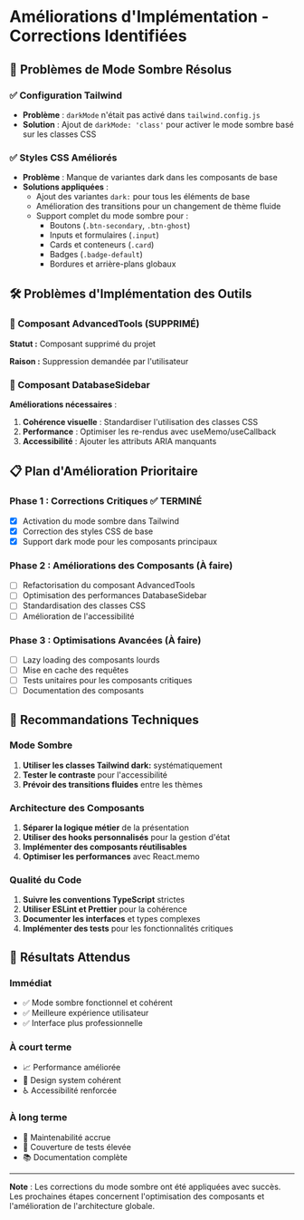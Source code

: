 # Améliorations d'Implémentation - Corrections Identifiées

## 🎨 Problèmes de Mode Sombre Résolus

### ✅ Configuration Tailwind
- **Problème** : `darkMode` n'était pas activé dans `tailwind.config.js`
- **Solution** : Ajout de `darkMode: 'class'` pour activer le mode sombre basé sur les classes CSS

### ✅ Styles CSS Améliorés
- **Problème** : Manque de variantes dark dans les composants de base
- **Solutions appliquées** :
  - Ajout des variantes `dark:` pour tous les éléments de base
  - Amélioration des transitions pour un changement de thème fluide
  - Support complet du mode sombre pour :
    - Boutons (`.btn-secondary`, `.btn-ghost`)
    - Inputs et formulaires (`.input`)
    - Cards et conteneurs (`.card`)
    - Badges (`.badge-default`)
    - Bordures et arrière-plans globaux

## 🛠️ Problèmes d'Implémentation des Outils

### 🔧 Composant AdvancedTools (SUPPRIMÉ)

**Statut :** Composant supprimé du projet

**Raison :** Suppression demandée par l'utilisateur

### 🔧 Composant DatabaseSidebar
**Améliorations nécessaires** :
1. **Cohérence visuelle** : Standardiser l'utilisation des classes CSS
2. **Performance** : Optimiser les re-rendus avec useMemo/useCallback
3. **Accessibilité** : Ajouter les attributs ARIA manquants

## 📋 Plan d'Amélioration Prioritaire

### Phase 1 : Corrections Critiques ✅ TERMINÉ
- [x] Activation du mode sombre dans Tailwind
- [x] Correction des styles CSS de base
- [x] Support dark mode pour les composants principaux

### Phase 2 : Améliorations des Composants (À faire)
- [ ] Refactorisation du composant AdvancedTools
- [ ] Optimisation des performances DatabaseSidebar
- [ ] Standardisation des classes CSS
- [ ] Amélioration de l'accessibilité

### Phase 3 : Optimisations Avancées (À faire)
- [ ] Lazy loading des composants lourds
- [ ] Mise en cache des requêtes
- [ ] Tests unitaires pour les composants critiques
- [ ] Documentation des composants

## 🎯 Recommandations Techniques

### Mode Sombre
1. **Utiliser les classes Tailwind dark:** systématiquement
2. **Tester le contraste** pour l'accessibilité
3. **Prévoir des transitions fluides** entre les thèmes

### Architecture des Composants
1. **Séparer la logique métier** de la présentation
2. **Utiliser des hooks personnalisés** pour la gestion d'état
3. **Implémenter des composants réutilisables**
4. **Optimiser les performances** avec React.memo

### Qualité du Code
1. **Suivre les conventions TypeScript** strictes
2. **Utiliser ESLint et Prettier** pour la cohérence
3. **Documenter les interfaces** et types complexes
4. **Implémenter des tests** pour les fonctionnalités critiques

## 🚀 Résultats Attendus

### Immédiat
- ✅ Mode sombre fonctionnel et cohérent
- ✅ Meilleure expérience utilisateur
- ✅ Interface plus professionnelle

### À court terme
- 📈 Performance améliorée
- 🎨 Design system cohérent
- ♿ Accessibilité renforcée

### À long terme
- 🔧 Maintenabilité accrue
- 🧪 Couverture de tests élevée
- 📚 Documentation complète

---

**Note** : Les corrections du mode sombre ont été appliquées avec succès. Les prochaines étapes concernent l'optimisation des composants et l'amélioration de l'architecture globale.